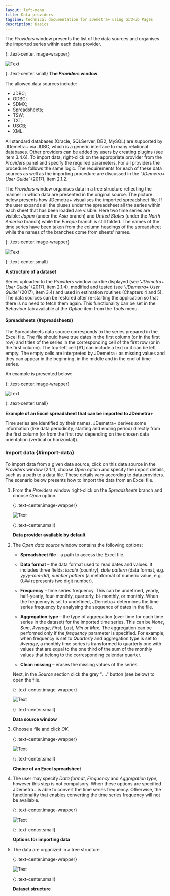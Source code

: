 ```yaml
---
layout: left-menu
title: Data providers
tagline: technical documentation for JDemetra+ using GitHub Pages
description: Basics
---
```


The *Providers* window presents the list of the data sources and organises the imported series within each data provider.

{: .text-center.image-wrapper}

![Text](/assets/img/reference-manual/manual/A_Ref5.jpg)

{: .text-center.small}
**The *Providers* window**

The allowed data sources include:
* JDBC;
* ODBC;
* SDMX;
* Spreadsheets;
* TSW;
* TXT;
* USCB;
* XML.

All standard databases (Oracle, SQLServer, DB2, MySQL) are supported by
JDemetra+ via JDBC, which is a generic interface to many relational
databases. Other providers can be added by users by creating plugins
(see item 3.4.6). To import data, right-click on the appropriate
provider from the *Providers* panel and specify the required parameters.
For all providers the procedure follows the same logic. The requirements
for each of these data sources as well as the importing procedure are
discussed in the ‘*JDemetra+ User Guide*’ (2017), item 2.1.2.

The *Providers* window organises data in a tree structure reflecting the
manner in which data are presented in the original source. The picture
below presents how JDemetra+ visualises the imported spreadsheet file.
If the user expands all the pluses under the spreadsheet all the series
within each sheet that has been loaded are visible. Here two time series
are visible: *Japan* (under the *Asia* branch) and *United States*
(under the *North America* branch) while the *Europe* branch is still
folded. The names of the time series have been taken from the column
headings of the spreadsheet while the names of the branches come from
sheets’ names.

{: .text-center.image-wrapper}

![Text](/assets/img/reference-manual/manual/A_Ref6.jpg)

{: .text-center.small}

**A structure of a dataset**

Series uploaded to the *Providers* window can be displayed (see
‘*JDemetra+ User Guide*’ (2017), item 2.1.4), modified and tested (see
‘*JDemetra+ User Guide*’ (2017), item 3.4) and used in estimation
routines (Chapters 4 and 5). The data sources can be restored after
re-starting the application so that there is no need to fetch them
again. This functionality can be set in the *Behaviour* tab available at
the *Option* item from the *Tools* menu.

#### Spreadsheets {#spreadsheets}

The Spreadsheets data source corresponds to the series prepared in the
Excel file. The file should have true dates in the first column (or in
the first row) and titles of the series in the corresponding cell of the
first row (or in the first column). The top-left cell \[A1\] can include
a text or it can be left empty. The empty cells are interpreted by
JDemetra+ as missing values and they can appear in the beginning, in the
middle and in the end of time series.

An example is presented below:

{: .text-center.image-wrapper}

![Text](/assets/img/reference-manual/manual/Aimage5.jpg)

{: .text-center.small}

**Example of an Excel spreadsheet that can be imported to JDemetra+**

Time series are identified by their names. JDemetra+ derives some
information (like data periodicity, starting and ending period) directly
from the first column (or from the first row, depending on the chosen
data orientation (vertical or horizontal)).

### Import data {#import-data}

To import data from a given data source, click on this data source in
the *Providers* window (2.1.1), choose *Open* option and specify the
import details, such as a path to a data file. These details vary
according to data providers. The scenario below presents how to import
the data from an Excel file.

1.  From the *Providers* window right-click on the *Spreadsheets* branch
    and choose *Open* option.

	{: .text-center.image-wrapper}

	![Text](/assets/img/reference-manual/manual/Aimage6.jpeg)

	{: .text-center.small}

	**Data provider available by default**

1.  The *Open data source* window contains the following options:

	-   **Spreadsheet file** – a path to access the Excel file.

	-   **Data format** – the data format used to read dates and values. It
    includes three fields: *locale* (country), *date pattern* (data
    format, e.g. *yyyy-mm-dd*), *number pattern* (a metaformat of
    numeric value, e.g. 0.\#\# represents two digit number).

	-   **Frequency** – time series frequency. This can be undefined, yearly,
    half-yearly, four-monthly, quarterly, bi-monthly, or monthly. When
    the frequency is set to undefined, JDemetra+ determines the time
    series frequency by analysing the sequence of dates in the file.

	-   **Aggregation type** – the type of aggregation (over time for each
    time series in the dataset) for the imported time series. This can
    be *None*, *Sum*, *Average*, *First*, *Last*, *Min* or *Max*. The
    aggregation can be performed only if the *frequency* parameter is
    specified. For example, when frequency is set to *Quarterly* and
    aggregation type is set to *Average*, a monthly time series is
    transformed to quarterly one with values that are equal to the one
    third of the sum of the monthly values that belong to the
    corresponding calendar quarter.

	-   **Clean missing** – erases the missing values of the series.

	Next, in the *Source* section click the grey "...." button (see below) to open the file.

	{: .text-center.image-wrapper}

	![Text](/assets/img/reference-manual/manual/Aimage7.jpeg)

	{: .text-center.small}

	**Data source window**

1.  Choose a file and click *OK*.

	{: .text-center.image-wrapper}

	![Text](/assets/img/reference-manual/manual/Aimage8.jpeg)

	{: .text-center.small}

	**Choice of an Excel spreadsheet**

1.  The user may specify *Data format*, *Frequency* and *Aggregation
    type*, however this step is not compulsory. When these options are
    specified JDemetra+ is able to convert the time series frequency.
    Otherwise, the functionality that enables converting the time series
    frequency will not be available.

	{: .text-center.image-wrapper}

	![Text](/assets/img/reference-manual/manual/Aimage9.jpeg)

	{: .text-center.small}

	**Options for importing data**

1.  The data are organized in a tree structure.

	{: .text-center.image-wrapper}

	![Text](/assets/img/reference-manual/manual/Aimage10.jpeg)

	{: .text-center.small}

	**Dataset structure**

